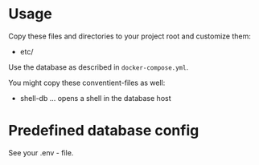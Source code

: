 Usage
========================================================================

Copy these files and directories to your project root and customize them:

- etc/


Use the database as described in `docker-compose.yml`.


You might copy these conventient-files as well:

- shell-db ... opens a shell in the database host


Predefined database config
========================================================================

See your .env - file.
